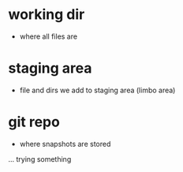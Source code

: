 # working dir
- where all files are
# staging area
- file and dirs we add to staging area (limbo area)
# git repo
- where snapshots are stored

... trying something
